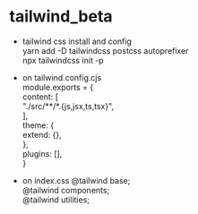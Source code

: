 # tailwind_beta

- tailwind css install and config <br>
    yarn add -D tailwindcss postcss autoprefixer <br>
    npx tailwindcss init -p

- on tailwind.config.cjs <br>
    module.exports = { <br>
    content: [ <br>
        "./src/**/*.{js,jsx,ts,tsx}", <br>
    ], <br>
    theme: { <br>
        extend: {}, <br>
    }, <br>
    plugins: [], <br>
    } <br>

- on index.css 
    @tailwind base; <br>
    @tailwind components; <br>
    @tailwind utilities; <br>
